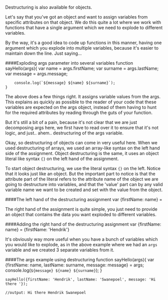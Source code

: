Destructuring is also available for objects.

Let's say that you've got an object and want to assign variables from specific attributes on that object. We do this quite a lot where we work with functions that have a single argument which we need to explode to different variables.

By the way, it's a good idea to code up functions in this manner, having one argument which you explode into multiple variables, because it's easier to maintain down the line. Just saying...

####Exploding args parameter into several variables
	function sayHello(args){
		var name = args.firstName;
		var surname = args.lastName;
		var message = args.message;

		console.log(`${message} ${name} ${surname}`);
	}

The above does a few things right. It assigns variable values from the args. This explains as quickly as possible to the reader of your code that these variables are expected on the args object, instead of them having to hunt for the required attributes by reading through the guts of your function.

But it's still a bit of a pain, because it's not clear that we are just decomposing args here, we first have to read over it to ensure that it's not logic, and just.. ahem.. destructuring of the args variable.

Okay, so destructuring of objects can come in very useful here. When we used destructuring of arrays, we used an array-like syntax on the left hand side of the assignment. Object destructuring is the same, it uses an object literal like syntax `{}` on the left hand of the assignment.

To start object destructuring, we use the literal syntax `{}` on the left. Notice that it looks just like an object. But the important part to notice is that the attribute part of the literal refers to the attribute name of the object we are going to destructure into variables, and that the 'value' part can by any valid variable name we want to be created and set with the value from the object.

####The left hand of the destructuring assignment
	var {firstName: name} =

The right hand of the assignment is quite simple, you just need to provide an object that contains the data you want exploded to different variables.

####Adding the right hand of the destructuring assignment
	var {firstName: name} = {firstName: 'Hendrik'}

It's obviously way more useful when you have a bunch of variables which you would like to explode, as in the above example where we had an `args` variable and we created 3 separate variables from it.

####The args example using destructuring
	function sayHello(args){
		var {firstName: name, lastName: surname, message: message} = args;
		console.log(`${message} ${name} ${surname}`);
	}

	sayHello({firstName: 'Hendrik', lastName: 'Swanepoel', message: 'Hi there '});

	//output: Hi there Hendrik Swanepoel
